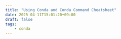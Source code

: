 ```yaml
---
title: "Using Conda and Conda Command Cheatsheet"
date: 2025-04-11T15:01:20+09:00
draft: false
tags:
    - conda
---
```


